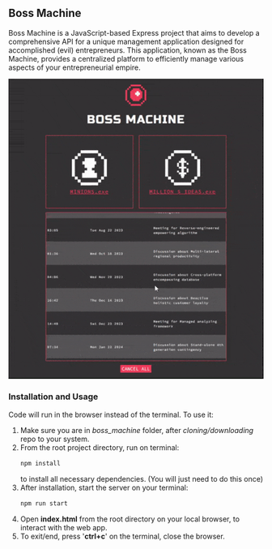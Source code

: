 ## Boss Machine
<!-- Project Description -->
Boss Machine is a JavaScript-based Express project that aims to develop a comprehensive API for a unique management application designed for accomplished (evil) entrepreneurs. This application, known as the Boss Machine, provides a centralized platform to efficiently manage various aspects of your entrepreneurial empire.

<!-- Image GIF of project -->
![Boss Machine](https://github.com/sreeharsha-rav/javascript_projects/blob/main/boss_machine/gif/js_bossMachine.gif)

### Installation and Usage
<!-- How to install and run the project? -->
Code will run in the browser instead of the terminal. To use it:
1. Make sure you are in *boss_machine* folder, after *cloning/downloading* repo to your system.
2. From the root project directory, run on terminal:
    ```bash
    npm install
    ```
    to install all necessary dependencies. (You will just need to do this once)
3. After installation, start the server on your terminal:
    ```bash
    npm run start
    ```
4. Open **index.html** from the root directory on your local browser, to interact with the web app.
5. To exit/end, press '**ctrl+c**' on the terminal, close the browser.